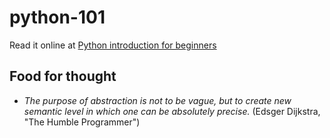 # python-101

Read it online at
[Python introduction for beginners](https://python-1o1-tutorial.readthedocs.io/en/latest/)


## Food for thought

* _The purpose of abstraction is not to be vague, but to create new semantic
level in which one can be absolutely precise._ (Edsger Dijkstra, "The Humble
Programmer")
